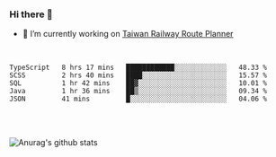 ### Hi there 👋

- 🔭 I’m currently working on [Taiwan Railway Route Planner](https://github.com/Taiwan-Railway-Route-Planner)

<br/>

<!--START_SECTION:waka-->
```text
TypeScript   8 hrs 17 mins   ████████████░░░░░░░░░░░░░   48.33 % 
SCSS         2 hrs 40 mins   ████░░░░░░░░░░░░░░░░░░░░░   15.57 % 
SQL          1 hr 42 mins    ██▓░░░░░░░░░░░░░░░░░░░░░░   10.01 % 
Java         1 hr 36 mins    ██▒░░░░░░░░░░░░░░░░░░░░░░   09.34 % 
JSON         41 mins         █░░░░░░░░░░░░░░░░░░░░░░░░   04.06 % 
```
<!--END_SECTION:waka-->

<br/>
<br/>

![Anurag's github stats](https://github-readme-stats.vercel.app/api?username=DepickereSven&show_icons=true&theme=tokyonight)



<!--
**DepickereSven/DepickereSven** is a ✨ _special_ ✨ repository because its `README.md` (this file) appears on your GitHub profile.

Here are some ideas to get you started:

- 🔭 I’m currently working on ...
- 🌱 I’m currently learning ...
- 👯 I’m looking to collaborate on ...
- 🤔 I’m looking for help with ...
- 💬 Ask me about ...
- 📫 How to reach me: ...
- 😄 Pronouns: ...
- ⚡ Fun fact: ...
-->
